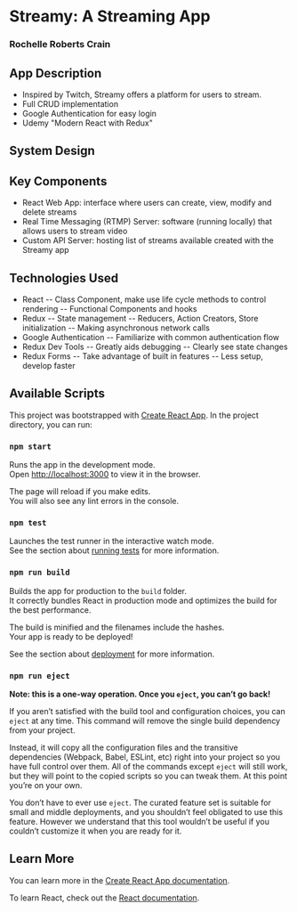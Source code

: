 # Streamy: A Streaming App

### Rochelle Roberts Crain

## App Description

- Inspired by Twitch, Streamy offers a platform for users to stream.
- Full CRUD implementation
- Google Authentication for easy login
- Udemy "Modern React with Redux"

## System Design
## Key Components
- React Web App: interface where users can create, view, modify and delete streams
- Real Time Messaging (RTMP) Server: software (running locally) that allows users to stream video
- Custom API Server: hosting list of streams available created with the Streamy app

## Technologies Used
- React
  -- Class Component, make use life cycle methods to control rendering
  -- Functional Components and hooks
- Redux
  -- State management
  -- Reducers, Action Creators, Store initialization
  -- Making asynchronous network calls
- Google Authentication
  -- Familiarize with common authentication flow
- Redux Dev Tools
  -- Greatly aids debugging
  -- Clearly see state changes
- Redux Forms
  -- Take advantage of built in features
  -- Less setup, develop faster

## Available Scripts

This project was bootstrapped with [Create React App](https://github.com/facebook/create-react-app).
In the project directory, you can run:

### `npm start`

Runs the app in the development mode.<br>
Open [http://localhost:3000](http://localhost:3000) to view it in the browser.

The page will reload if you make edits.<br>
You will also see any lint errors in the console.

### `npm test`

Launches the test runner in the interactive watch mode.<br>
See the section about [running tests](https://facebook.github.io/create-react-app/docs/running-tests) for more information.

### `npm run build`

Builds the app for production to the `build` folder.<br>
It correctly bundles React in production mode and optimizes the build for the best performance.

The build is minified and the filenames include the hashes.<br>
Your app is ready to be deployed!

See the section about [deployment](https://facebook.github.io/create-react-app/docs/deployment) for more information.

### `npm run eject`

**Note: this is a one-way operation. Once you `eject`, you can’t go back!**

If you aren’t satisfied with the build tool and configuration choices, you can `eject` at any time. This command will remove the single build dependency from your project.

Instead, it will copy all the configuration files and the transitive dependencies (Webpack, Babel, ESLint, etc) right into your project so you have full control over them. All of the commands except `eject` will still work, but they will point to the copied scripts so you can tweak them. At this point you’re on your own.

You don’t have to ever use `eject`. The curated feature set is suitable for small and middle deployments, and you shouldn’t feel obligated to use this feature. However we understand that this tool wouldn’t be useful if you couldn’t customize it when you are ready for it.

## Learn More

You can learn more in the [Create React App documentation](https://facebook.github.io/create-react-app/docs/getting-started).

To learn React, check out the [React documentation](https://reactjs.org/).
